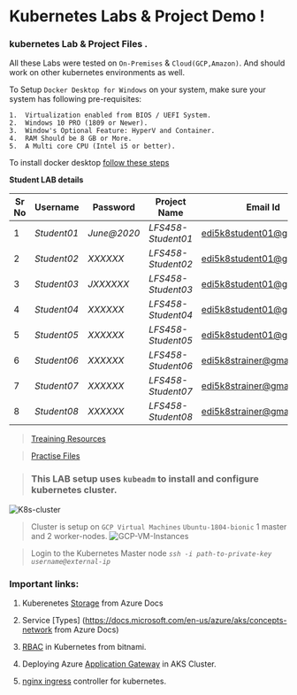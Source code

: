 # Kubernetes Labs & Project Demo ! 

### kubernetes Lab & Project Files . 

All these Labs were tested on `On-Premises` & `Cloud(GCP,Amazon)`. And should work on other kubernetes environments as well. 

To Setup `Docker Desktop for Windows` on your system, make sure your system has following pre-requisites:

    1.  Virtualization enabled from BIOS / UEFI System.
    2.  Windows 10 PRO (1809 or Newer).
    3.  Window's Optional Feature: HyperV and Container.
    4.  RAM Should be 8 GB or More.
    5.  A Multi core CPU (Intel i5 or better). 

To install docker desktop [follow these steps](https://docs.docker.com/docker-for-windows/install/)

**Student LAB details**

Sr No | Username | Password  | Project Name | Email Id
------|-------------|--------| --------------- |--------|
1   | *Student01* | *June@2020* | *LFS458-Student01* | edi5k8student01@gmail.com
2   | *Student02* | *XXXXXX* | *LFS458-Student02* | edi5k8student01@gmail.com
3   | *Student03* | *JXXXXXX* |*LFS458-Student03* | edi5k8student01@gmail.com
4   | *Student04* | *XXXXXX* | *LFS458-Student04* | edi5k8student01@gmail.com
5   | *Student05* | *XXXXXX* | *LFS458-Student05* | edi5k8student01@gmail.com
6   | *Student06* | *XXXXXX* | *LFS458-Student06* | edi5k8strainer@gmail.com
7   | *Student07* | *XXXXXX* | *LFS458-Student07* | edi5k8strainer@gmail.com
8   | *Student08* | *XXXXXX* | *LFS458-Student08* | edi5k8strainer@gmail.com

> [Treaining Resources](https://training.linuxfoundation.org/cm/LFS258/)

> [Practise Files](https://github.com/shivamjhalabfiles/kubernetes-lab) 

> ### This LAB setup uses `kubeadm` to install and configure kubernetes cluster.

![K8s-cluster](https://github.com/shivamjhalabfiles/kubernetes-lab/blob/master/images/K8s-cluster.png)

> Cluster is setup on `GCP Virtual Machines` `Ubuntu-1804-bionic` 1 master and 2 worker-nodes.
![GCP-VM-Instances](https://github.com/shivamjhalabfiles/kubernetes-lab/blob/master/images/GCP-VM-Instances.png)

> Login to the Kubernetes Master node *`ssh -i path-to-private-key username@external-ip`*

### Important links:
1. Kuberenetes [Storage](https://docs.microsoft.com/en-us/azure/aks/concepts-storage) from Azure Docs 

2. Service [Types] (https://docs.microsoft.com/en-us/azure/aks/concepts-network from Azure Docs)

3. [RBAC](https://docs.bitnami.com/kubernetes/how-to/configure-rbac-in-your-kubernetes-cluster/) in Kubernetes from bitnami.

4.  Deploying Azure [Application Gateway](https://github.com/Azure/application-gateway-kubernetes-ingress/blob/master/docs/setup/install-existing.md) in AKS Cluster. 

5.  [nginx ingress](https://www.nginx.com/products/nginx/kubernetes-ingress-controller) controller for kubernetes.
